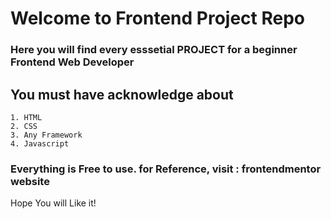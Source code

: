 # Welcome to Frontend Project Repo

### Here you will find every esssetial PROJECT for a beginner Frontend Web Developer

## You must have acknowledge about 
	1. HTML
	2. CSS
	3. Any Framework
	4. Javascript

###  Everything is Free to use. for Reference, visit : frontendmentor website

Hope You will Like it!
